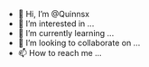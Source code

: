 - 👋 Hi, I’m @Quinnsx
- 👀 I’m interested in ...
- 🌱 I’m currently learning ...
- 💞️ I’m looking to collaborate on ...
- 📫 How to reach me ...

<!---
Quinnsx/Quinnsx is a ✨ special ✨ repository because its `README.md` (this file) appears on your GitHub profile.
You can click the Preview link to take a look at your changes.
--->
